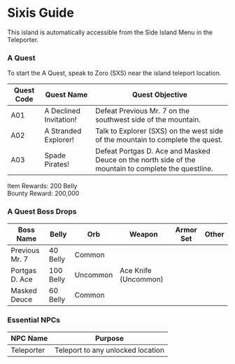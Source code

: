 # Sixis Guide

This island is automatically accessible from the Side Island Menu in the Teleporter.

### A Quest

To start the A Quest, speak to Zoro (SXS) near the island teleport location.

| Quest Code| Quest Name                    | Quest Objective|
|-----------|-----------                    |-----------|
| A01       | A Declined Invitation!        |Defeat Previous Mr. 7 on the southwest side of the mountain.|
| A02       | A Stranded Explorer!          |Talk to Explorer (SXS) on the west side of the mountain to complete the quest.|
| A03       | Spade Pirates!                |Defeat Portgas D. Ace and Masked Deuce on the north side of the mountain to complete the questline.|

Item Rewards: 200 Belly<br>
Bounty Reward: 200,000

### A Quest Boss Drops

| Boss Name      | Belly     | Orb      | Weapon               | Armor Set | Other     |
|----------------|-----------|----------|----------------------|-----------|-----------|
| Previous Mr. 7 | 40 Belly  | Common   |                      |           |           |
| Portgas D. Ace | 100 Belly | Uncommon | Ace Knife (Uncommon) |           |           |
| Masked Deuce   | 60 Belly  | Common   |                      |           |           |

### Essential NPCs

| NPC Name              | Purpose                                   |
|-------------          |-----------                                |
| Teleporter            | Teleport to any unlocked location         |
